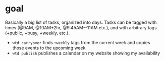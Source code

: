 # goal
Basically a big list of tasks, organized into days. Tasks can be tagged with
times (@9AM, @10AM+2hr, @9:45AM--11AM etc.), and with arbitrary tags (+public,
+busy, +weekly, etc.).
- `wtd carryover` finds `+weekly` tags from the current week and copies those
  events to the upcoming week.
- `wtd publish` publishes a calendar on my website showing my availability
